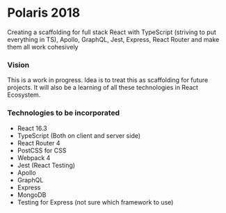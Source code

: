 Polaris 2018
=============
Creating a scaffolding for full stack React with TypeScript (striving to put everything in TS), Apollo, GraphQL, Jest, Express, React Router and make them all work cohesively

### Vision
This is a work in progress. Idea is to treat this as scaffolding for future projects.
It will also be a learning of all these technologies in React Ecosystem.

### Technologies to be incorporated
* React 16.3
* TypeScript (Both on client and server side)
* React Router 4
* PostCSS for CSS
* Webpack 4
* Jest (React Testing)
* Apollo
* GraphQL
* Express 
* MongoDB
* Testing for Express (not sure which framework to use)
